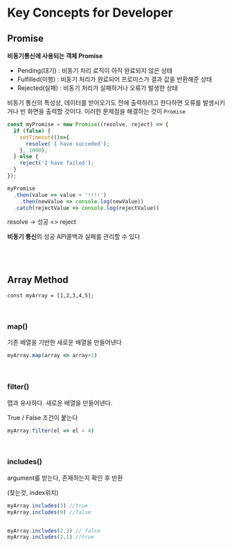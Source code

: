 # Key Concepts for Developer

## Promise

**비동기통신에 사용되는 객체 Promise**

- Pending(대기) : 비동기 처리 로직이 아직 완료되지 않은 상태
- Fulfilled(이행) : 비동기 처리가 완료되어 프로미스가 결과 값을 반환해준 상태
- Rejected(실패) : 비동기 처리가 실패하거나 오류가 발생한 상태

비동기 통신의 특성상, 데이터를 받아오기도 전에 출력하려고 한다하면 오류를 발생시키거나 빈 화면을 출력할 것이다. 이러한 문제점을 해결하는 것이 `Promise`

```javascript
const myPromise = new Promise((resolve, reject) => {
  if (false) {
    setTimeout(()=>{
      resolve('I have succeded');
    }, 1000);
  } else {
    reject('I have failed');
  }
});

myPromise
  .then(value => value + '!!!!')
	.then(newValue => console.log(newValue))
  .catch(rejectValue => console.log(rejectValue))
```

resolve -> 성공 <> reject

**비동기 통신**의 성공 API콜백과 실패를 관리할 수 있다

<br/>

<br/>

## Array Method

```
const myArray = [1,2,3,4,5];
```

<br/>

### map()

기존 배열을 기반한 새로운 배열을 만들어낸다

```javascript
myArray.map(array => array+1)
```

<br/>

### filter()

맵과 유사하다. 새로운 배열을 만들어낸다.

True / False 조건이 붙는다

```javascript
myArray.filter(el => el > 4)
```

<br/>

### includes()

argument를 받는다, 존재하는지 확인 후 반환

(찾는것, index위치)

```javascript
myArray.includes(3) //true
myArray.includes(9)	//false	


myArray.includes(2,3) // false
myArray.includes(2,1) //true
```


